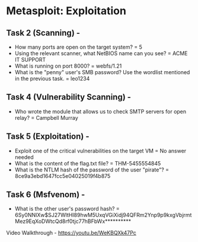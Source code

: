 # Metasploit: Exploitation
## Task 2 (Scanning) - 
* How many ports are open on the target system?
 = 5
* Using the relevant scanner, what NetBIOS name can you see?
 = ACME IT SUPPORT
* What is running on port 8000?
 = webfs/1.21
* What is the "penny" user's SMB password? Use the wordlist mentioned in the previous task.
 = leo1234
## Task 4 (Vulnerability Scanning) - 
* Who wrote the module that allows us to check SMTP servers for open relay?
 = Campbell Murray
## Task 5 (Exploitation) - 
* Exploit one of the critical vulnerabilities on the target VM
 = No answer needed
* What is the content of the flag.txt file?
 = THM-5455554845
* What is the NTLM hash of the password of the user "pirate"?
 = 8ce9a3ebd1647fcc5e04025019f4b875
## Task 6 (Msfvenom) - 
* What is the other user's password hash?
 = $6$Sy0NNIXw$SJ27WltHI89hwM5UxqVGiXidj94QFRm2Ynp9p9kxgVbjrmtMez9EqXoDWtcQd8rf0tjc77hBFbWx**********

Video Walkthrough - https://youtu.be/WeKBQXk47Pc
